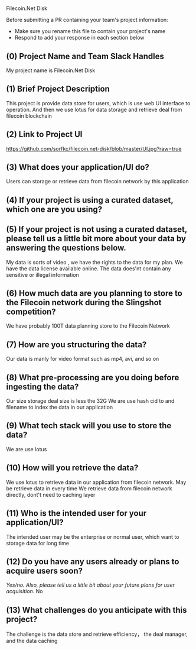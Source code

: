 # <Project Name>
Filecoin.Net Disk

Before submitting a PR containing your team's project information:
- Make sure you rename this file to contain your project's name
- Respond to add your response in each section below

## (0) Project Name and Team Slack Handles
My project name is Filecoin.Net Disk

## (1) Brief Project Description
This project is provide data store for users, which is use web UI interface to operation.
And then we use lotus for data storage and retrieve deal from filecoin blockchain 


## (2) Link to Project UI
https://github.com/sorfkc/filecoin.net-disk/blob/master/UI.jpg?raw=true

## (3) What does your application/UI do?
Users can storage or retrieve data from filecoin network by this application 

## (4) If your project is using a curated dataset, which one are you using?


## (5) If your project is not using a curated dataset, please tell us a little bit more about your data by answering the questions below.
My data is  sorts of video , we have the rights to the data for my plan. We have the data license available online. The data does'nt contain any  sensitive or illegal information 

## (6) How much data are you planning to store to the Filecoin network during the Slingshot competition?
We have probably 100T data planning  store to the Filecoin Network

## (7) How are you structuring the data?
Our data is manly for video format such as mp4, avi, and so on 

## (8) What pre-processing are you doing before ingesting the data?

Our size storage deal size is less the 32G 
We are use hash cid to and filename to index the data in our application 

## (9)  What tech stack will you use to store the data?
We are use lotus

## (10) How will you retrieve the data?
We use lotus to retrieve data in our application from filecoin network.
May be retrieve data in every time
We retrieve data from filecoin network directly, dont't need to caching layer 

## (11) Who is the intended user for your application/UI?
The intended user may be the enterprise or normal user, which want to storage data for long time 

## (12) Do you have any users already or plans to acquire users soon?
*Yes/no. Also, please tell us a little bit about your future plans for user acquisition.*
No 

## (13) What challenges do you anticipate with this project?
The  challenge is the data store and retrieve efficiency， the deal manager, and the data caching 
